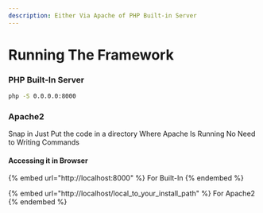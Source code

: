 ```yaml
---
description: Either Via Apache of PHP Built-in Server
---
```


# Running The Framework

### PHP Built-In Server

```bash
php -S 0.0.0.0:8000
```

### Apache2

Snap in Just Put the code in a directory Where Apache Is Running No Need to Writing Commands

#### Accessing it in Browser

{% embed url="http://localhost:8000" %}
For Built-In
{% endembed %}

{% embed url="http://localhost/local_to_your_install_path" %}
For Apache2
{% endembed %}
